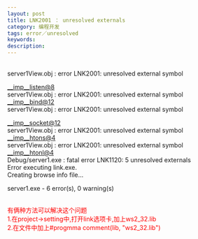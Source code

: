 ```yaml
---
layout: post
title: LNK2001 ： unresolved externals
category: 编程开发
tags: error／unresolved
keywords: 
description: 
---
```


\
 server1View.obj : error LNK2001: unresolved external symbol

<__imp__listen@8><span class="Apple-converted-space"> </span>\
 server1View.obj : error LNK2001: unresolved external symbol<span
class="Apple-converted-space"> </span><__imp__bind@12><span
class="Apple-converted-space"> </span>\
 server1View.obj : error LNK2001: unresolved external symbol

<__imp__socket@12><span class="Apple-converted-space"> </span>\
 server1View.obj : error LNK2001: unresolved external symbol<span
class="Apple-converted-space"> </span><__imp__htons@4><span
class="Apple-converted-space"> </span>\
 server1View.obj : error LNK2001: unresolved external symbol<span
class="Apple-converted-space"> </span><__imp__htonl@4><span
class="Apple-converted-space"> </span>\
 Debug/server1.exe : fatal error LNK1120: 5 unresolved externals<span
class="Apple-converted-space"> </span>\
 Error executing link.exe.<span class="Apple-converted-space"> </span>\
 Creating browse info file...

server1.exe - 6 error(s), 0 warning(s)

\
 <span style="color:#ff0000;">有俩种方法可以解决这个问题<span
class="Apple-converted-space"> </span></span>\
 <span
style="color:#ff0000;">1.在project-\>setting中,打开link选项卡,加上ws2\_32.lib<span
class="Apple-converted-space"> </span></span>\
 <span style="color:#ff0000;">2.在文件中加上\#progmma comment(lib,
"ws2\_32.lib")</span>

 








